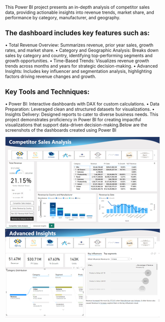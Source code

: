 This Power BI project presents an in-depth analysis of competitor sales data, providing actionable insights into revenue trends, market share, and performance by category, manufacturer, and geography. 
## The dashboard includes key features such as:
•	Total Revenue Overview: Summarizes revenue, prior year sales, growth rates, and market share.
•	Category and Geographic Analysis: Breaks down sales by category and country, identifying top-performing segments and growth opportunities.
•	Time-Based Trends: Visualizes revenue growth trends across months and years for strategic decision-making.
•	Advanced Insights: Includes key influencer and segmentation analysis, highlighting factors driving revenue changes and growth.
## Key Tools and Techniques:
•	Power BI: Interactive dashboards with DAX for custom calculations.
•	Data Preparation: Leveraged clean and structured datasets for visualizations.
•	Insights Delivery: Designed reports to cater to diverse business needs.
This project demonstrates proficiency in Power BI for creating impactful visualizations that support data-driven decision-making.Below are the screenshots of the dashboards created using Power BI

![Competitor Sales Analysis](https://github.com/PrajaktaVinayYadav/Competitor-Sales-Analysis-in-Power-BI/blob/main/Images/Competitor%20Sales%20Analysis.png)
![Advanced Insights](https://github.com/PrajaktaVinayYadav/Competitor-Sales-Analysis-in-Power-BI/blob/main/Images/Advanced%20Insights.png)
